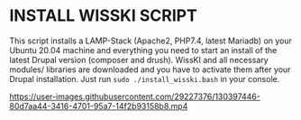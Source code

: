 # INSTALL WISSKI SCRIPT
This script installs a LAMP-Stack (Apache2, PHP7.4, latest Mariadb) on your Ubuntu 20.04 machine and everything you need to start an install of the latest Drupal version (composer and drush). WissKI and all necessary modules/ libraries are downloaded and you have to activate them after your Drupal installation.
Just run `sudo ./install_wisski.bash` in your console.

https://user-images.githubusercontent.com/29227376/130397446-80d7aa44-3416-4701-95a7-14f2b93158b8.mp4


